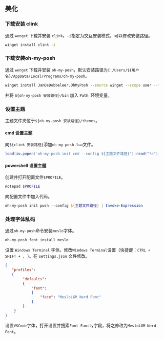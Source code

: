 ## 美化
### 下载安装 clink
通过 `wenget` 下载并安装 `clink`，`-i`指定为交互安装模式，可以修改安装路径。
```sh
winget install clink -i
```
### 下载安装oh-my-posh
通过 `wenget` 下载并安装 `oh-my-posh`，默认安装路径为`C:/Users/${用户名}/AppData/Local/Programs/oh-my-posh`。
```sh
winget install JanDeDobbeleer.OhMyPosh --source winget --scope user --force
```
并将 `${oh-my-posh 安装路径}/bin` 加入 `Path `环境变量。
### 设置主题
主题文件夹位于`${oh-my-posh 安装路径}/themes`。
#### cmd 设置主题
向`${clink 安装路径}`添加`oh-my-posh.lua`文件。
```lua
load(io.popen('oh-my-posh init cmd --config ${主题文件路径}'):read("*a"))()
```
#### powershell 设置主题
创建并打开配置文件`$PROFILE`。
```powershell
notepad $PROFILE
```
向配置文件中加入代码。
```powershell
oh-my-posh init pwsh --config ${主题文件路径} | Invoke-Expression
```
### 处理字体乱码
通过`oh-my-posh`命令安装`meslo`字体。
```sh
oh-my-posh font install meslo
```
设置 `Windows Terminal` 字体。修改`Windows Terminal`设置（快捷键：`CTRL + SHIFT + ，` )。在 `settings.json` 文件修改。
```json
{
   "profiles":
   {
   		"defaults":
   		{
   			"font":
   			{
   				"face": "MesloLGM Nerd Font"
   			}
   		}
   	}
}
```
设置`VSCode`字体，打开设置并搜索`Font Family`字段，将之修改为`MesloLGM Nerd Font`。